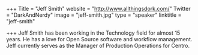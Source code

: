 +++
Title = "Jeff Smith"
website = "http://www.allthingsdork.com/"
Twitter = "DarkAndNerdy"
image = "jeff-smith.jpg"
type = "speaker"
linktitle = "jeff-smith"

+++
Jeff Smith has been working in the Technology field for almost 15 years. He has a love for Open Source software and workflow management. Jeff currently serves as the Manager of Production Operations for Centro.
